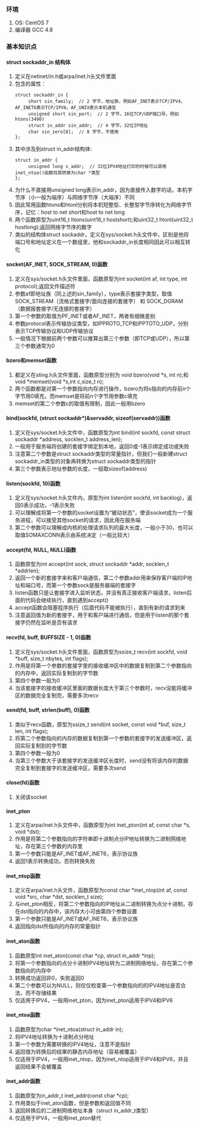 ### 环境

1. OS: CentOS 7
2. 编译器 GCC 4.8 

### 基本知识点
#### struct sockaddr_in 结构体
1. 定义在netinet/in.h或arpa/inet.h头文件里面
2. 包含的属性：
     ```
     struct sockaddr_in {
          short sin_family;  // 2 字节，地址族，例如AF_INET表示TCP/IPV4，AF_INET6表示TCP/IPV6，AF_UNIX表示本机通信
          unsigned short sin_port;  // 2 字节，16位TCP/UDP端口号，例如htons(3490)
          struct in_addr sin_addr;  // 4 字节，32位IP地址
          char sin_zero[8];  // 8 字节，不使用
     };
     ```
3. 其中涉及到struct in_addr结构体:
     ```
     struct in_addr {
          unsigned long s_addr;  // 32位IPV4地址打印的时候可以调用inet_ntoa()函数将其转换为char *类型
     };
     ```
 4. 为什么不直接用unsigned long表示in_addr，因为直接传入数字的话，本机字节序（小一般为端序）与网络字节序（大端序）不同
 5. 因此常用函数htons和htonl分别将本机短整型、长整型字节序转化为网络字节序，记忆：host to net short和host to net long
 6. 两个函数原型为uint16_t htons(uint16_t hostshort);和uint32_t htonl(uint32_t hostlong);返回网络字节序的数字
 7. 类似的结构体struct sockaddr，定义在sys/socket.h头文件中，区别是他将端口号和地址定义在一个数组里，他和sockaddr_in长度相同因此可以相互转化
#### socket(AF_INET, SOCK_STREAM, 0)函数
1. 定义在sys/socket.h头文件里面，函数原型为int socket(int af, int type, int protocol);返回文件描述符
2. 参数af即地址族（同上述的sin_family），type表示套接字类型，取值SOCK_STREAM（流格式套接字/面向连接的套接字） 和 SOCK_DGRAM（数据报套接字/无连接的套接字）
3. 第一个参数的取值为PF_INET或者AF_INET，两者有细微差别
4. 参数protocol表示传输协议类型，如IPPROTO_TCP和IPPTOTO_UDP，分别表示TCP传输协议和UDP传输协议
5. 一般情况下根据前两个参数可以推算出第三个参数（即TCP或UDP），所以第三个参数通常为0
#### bzero和memset函数
1. 都定义在sting.h头文件里面，函数原型分别为 void bzero(void \*s, int n);和void \*memset(void \*s,int c,size_t n);
2. 两个函数都是对第一个参数指向内存进行操作，bzero为将s指向的内存前n个字节用0填充，而memset是将前n个字节用参数c填充
3. memset的第二个参数c的取值有限制，因此一般用bzero
#### bind(sockfd, (struct sockaddr*)&servaddr, sizeof(servaddr))函数
1. 定义在sys/socket.h头文件中，函数原型为int bind(int sockfd, const struct sockaddr \*address, socklen_t address_len);
2. 一般用于服务端将创建的套接字绑定到本地，返回0或-1表示绑定成功或失败
3. 注意第二个参数是struct sockaddr类型的常量指针，但我们一般新建struct sockaddr_in类型的对象再转换为struct sockaddr类型的指针
4. 第三个参数表示地址参数的长度，一般取sizeof(address)
#### listen(sockfd, 10)函数
1. 定义在sys/socket.h头文件内，原型为int listen(int sockfd, int backlog)，返回0表示成功，-1表示失败
2. 可以理解成将第一个参数的socket设置为“被动状态”，使该socket成为一个服务进程，可以接受其他socket的请求，因此用在服务端
3. 第二个参数可以理解成内核的处理请求队列的最大长度，一般小于30，也可以取值SOMAXCONN表示由系统决定（一般比较大）
#### accept(fd, NULL, NULL)函数
1. 函数原型为int accept(int sock, struct sockaddr \*addr, socklen_t \*addrlen);
2. 返回一个新的套接字来和客户端通信，第二个参数addr用来保存客户端的IP地址和端口号，而第一个参数sock是服务器端的套接字
3. listen函数只是让套接字进入监听状态，并没有真正接收客户端请求，listen后面的代码会继续执行，直到遇到accept()
4. accept函数会阻塞程序执行（后面代码不能被执行），直到有新的请求到来
5. 注意返回值为新的套接字，用于和客户端进行通信，但是用于listen的那个套接字仍然在监听是否有请求
#### recv(fd, buff, BUFFSIZE - 1, 0)函数
1. 定义在sys/socket.h头文件里面，函数原型为ssize_t recv(int sockfd, void \*buff, size_t nbytes, int flags);
2. 作用是将第一个参数的套接字里的接收缓冲区中的数据复制到第二个参数指向的内存中，返回实际复制到的字节数
3. 第四个参数一般为0
4. 当该套接字的接收缓冲区里面的数据长度大于第三个参数时，recv没能将缓冲区的数据完全复制完，需要多次recv
#### send(fd, buff, strlen(buff), 0)函数
1. 类似于recv函数，原型为ssize_t send(int socket, const void \*buf, size_t len, int flags);
2. 将第二个参数指向的内存的数据复制到第一个参数的套接字的发送缓冲区，返回实际复制到的字节数
3. 第四个参数一般为0
4. 当第三个参数大于该套接字的发送缓冲区长度时，send没有将该内存的数据完全复制到套接字的发送缓冲区，需要多次send
#### close(fd)函数
1. 关闭该socket
#### inet_pton
1. 定义在arpa/inet.h头文件中，函数原型为int inet_pton(int af, const char \*s, void \*dst);
2. 作用是将第二个参数指向的字符串即十进制点分IP地址转换为二进制网络地址，存在第三个参数的内存里
3. 第一个参数只能是AF_INET或AF_INET6，表示协议族
4. 返回1表示转换成功，否则转换失败
#### inet_ntop函数
1. 定义在arpa/inet.h头文件，函数原型为const char \*inet_ntop(int af, const void \*src, char \*dst, socklen_t size);
2. 与inet_pton相反，将第二个参数指向的IP地址从二进制转换为点分十进制，存在dst指向的内存中，该内存大小可由第四个参数设置
3. 第一个参数只能是AF_INET或AF_INET6，表示协议族
4. 返回指向dst所指向的内存的常量指针

#### inet_aton函数
1. 函数原型int inet_aton(const char \*cp, struct in_addr \*inp);
2. 将第一个参数指向的点分十进制IPV4地址转为二进制网络地址，存在第二个参数指向的内存中
3. 转换成功返回非0，失败返回0
4. 第二个参数可以为NULL，则仅仅检查第一个参数指向的的IPV4地址是否合法，而不存储结果
5. 仅适用于IPV4，一般用inet_pton，因为inet_pton适用于IPV4和IPV6

#### inet_ntoa函数
1. 函数原型为char \*inet_ntoa(struct in_addr in);
2. 将IPV4地址转换为十进制点分地址
3. 第一个参数为需要转换的IPV4地址，注意不是指针
4. 返回值为转换后的结果的静态内存地址（容易被覆盖）
5. 仅适用于IPV4，一般用inet_ntop，因为inet_ntop适用于IPV4和IPV6，并且返回结果不会被覆盖

#### inet_addr函数
1. 函数原型为in_addr_t inet_addr(const char \*cp);
2. 作用类似于inet_aton函数，但是参数和返回值不同
3. 返回转换后的二进制网络地址本身（struct in_addr_t类型）
4. 仅适用于IPV4，一般用inet_pton替代
